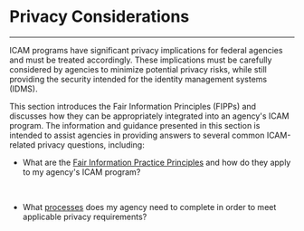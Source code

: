 # Privacy Considerations
-----------------------------------------

ICAM programs have significant privacy implications for federal agencies and must be treated accordingly. These implications must be carefully considered by agencies to minimize potential privacy risks, while still providing the security intended for the identity management systems (IDMS). 

This section introduces the Fair Information Principles (FIPPs) and discusses how they can be appropriately integrated into an agency's ICAM program. The information and guidance presented in this section is intended to assist agencies in providing answers to several common ICAM-related privacy questions, including: 

* What are the [Fair Information Practice Principles](../fipps/) and how do they apply to my agency's ICAM program?
<br>

* What [processes](../support/) does my agency need to complete in order to meet applicable privacy requirements?
